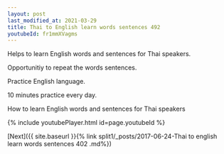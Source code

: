 ```yaml
---
layout: post
last_modified_at: 2021-03-29
title: Thai to English learn words sentences 492 
youtubeId: fr1mmXVagms
---
```

 
 
Helps to learn English words and sentences for Thai speakers.

Opportunitiy to repeat the words sentences. 

Practice English language. 
 
10 minutes practice every day. 
 
How to learn English words and sentences for Thai speakers 
 
{% include youtubePlayer.html id=page.youtubeId %}
 
 
[Next]({{ site.baseurl }}{% link  split1/_posts/2017-06-24-Thai to english learn words sentences 402 .md%})
 
